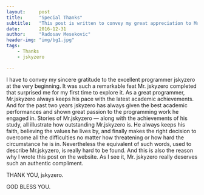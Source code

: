 ```yaml
---
layout:     post
title:      "Special Thanks"
subtitle:   "This post is written to convey my great appreciation to Mr.jskyzero who greatly contributed to this blog."
date:       2016-12-31
author:     "Radosav Mesekovic"
header-img: "img/bg1.jpg"
tags:
    - Thanks
    - jskyzero

---
```


I have to convey my sincere gratitude to the excellent programmer jskyzero at the very beginning. It was such a remarkable feat Mr. jskyzero completed that surprised me for my first time to explore it. As a great programmer, Mr.jskyzero always keeps his pace with the latest academic achievements. And for the past two years jskyzero has always given the best academic performances and shown great passion to the programming work he engaged in. Stories of Mr.jskyzero — along with the achievements of his study, all illustrate how outstanding Mr.jskyzero is. He always keeps his faith, believing the values he lives by, and finally makes the right decision to overcome all the difficulties no matter how threatening or how hard the circumstance he is in. Nevertheless the equivalent of such words, used to describe Mr.jskyzero, is really hard to be found. And this is also the reason why I wrote this post on the website. As I see it, Mr. jskyzero really deserves such an authentic compliment. 

THANK YOU, jskyzero.

GOD BLESS YOU.
